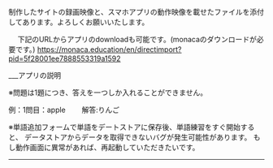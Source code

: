 制作したサイトの録画映像と、スマホアプリの動作映像を載せたファイルを添付してあります。よろしくお願いいたします。

　
下記のURLからアプリのdownloadも可能です。(monacaのダウンロードが必要です。)
https://monaca.education/en/directimport?pid=5f28001ee7888553319a1592



___アプリの説明

※問題は1題につき、答えを一つしか入れることができません。

例：1問目：apple　 　解答:りんご

※単語追加フォームで単語をデートストアに保存後、単語練習をすぐ開始すると、
 データストアからデータを取得できないバグが発生可能性があります。
 もし動作画面に異常があれば、再起動していただきたいです。
___

